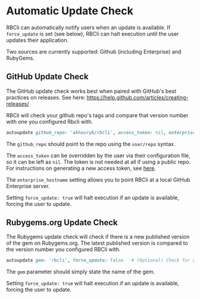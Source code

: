 # Automatic Update Check

RBCli can automatically notify users when an update is available. If `force_update` is set (see below), RBCli can halt execution until the user updates their application.

Two sources are currently supported: Github (including Enterprise) and RubyGems.

## GitHub Update Check

The GitHub update check works best when paired with GitHub's best practices on releases. See here: https://help.github.com/articles/creating-releases/

RBCli will check your github repo's tags and compare that version number with one you configured Rbcli with.

```ruby
autoupdate github_repo: 'akhoury6/rbcli', access_token: nil, enterprise_hostname: nil, force_update: false    # (Optional) Check for updates to this application at a GitHub repo. The repo must use version number tags in accordance to best practices: https://help.github.com/articles/creating-releases/
``` 
The `github_repo` should point to the repo using the `user/repo` syntax. 

The `access_token` can be overridden by the user via their configuration file, so it can be left as `nil`. The token is not needed at all if using a public repo. For instructions on generating a new access token, see [here](https://help.github.com/articles/creating-a-personal-access-token-for-the-command-line/). 

The `enterprise_hostname` setting allows you to point RBCli at a local GitHub Enterprise server.

Setting `force_update: true` will halt execution if an update is available, forcing the user to update.

## Rubygems.org Update Check

The Rubygems update check will check if there is a new published version of the gem on Rubygems.org. The latest published version is compared to the version number you configured RBCli with.

```ruby
autoupdate gem: 'rbcli', force_update: false   # (Optional) Check for updates to this application through RubyGems.org.
```

The `gem` parameter should simply state the name of the gem.
 
Setting `force_update: true` will halt execution if an update is available, forcing the user to update.
